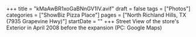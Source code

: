 +++
title = "kMaAwBR1xoGaBNnGV1IV.avif"
draft = false
tags = ["Photos"]
categories = ["ShowBiz Pizza Place"]
pages = ["North Richland Hills, TX (7935 Grapevine Hwy)"]
startDate = ""
+++
Street View of the store's Exterior in April 2008 before the expansion (PC: Google Maps)

